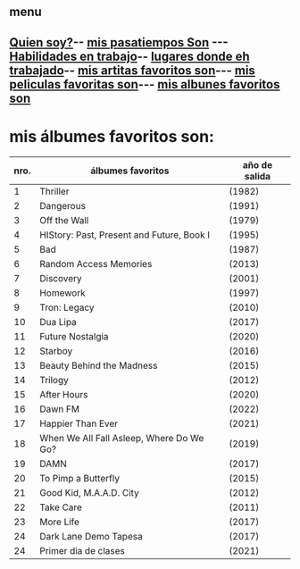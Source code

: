 ## menu 
## [Quien soy?](./quiensoy.md)-- [mis pasatiempos Son](./pasatiempos.md) ---[Habilidades en trabajo](./experiencia.md)-- [lugares donde eh trabajado](./lugares.md)-- [mis artitas favoritos son](./artistas.md)--- [mis peliculas favoritas son](./peliculas.md)--- [mis albunes favoritos son](./álbumes.md) 


# mis álbumes favoritos son:
| nro.| álbumes favoritos | año de salida  |
| ---- | ------------- |---------|
| 1 | Thriller  |(1982) |
| 2 | Dangerous |(1991) |
| 3 |Off the Wall  |(1979) |
| 4 | HIStory: Past, Present and Future, Book I |(1995) |
| 5  |  Bad |(1987) |
| 6 |Random Access Memories  |(2013) |
| 7 |  Discovery|(2001) |
|  8 | Homework |(1997) |
|  9 | Tron: Legacy|(2010)|  
| 10 |  Dua Lipa | (2017)  |
| 11  | Future Nostalgia | (2020)|
| 12  | Starboy |(2016)  |
| 13  | Beauty Behind the Madness | (2015)|
| 14  | Trilogy  | (2012)|
| 15  | After Hours  |(2020) |
| 16  | Dawn FM  | (2022) |
| 17  | Happier Than Ever  | (2021) |
| 18 | When We All Fall Asleep, Where Do We Go? | (2019) |
| 19 | DAMN  |(2017) |
| 20  | To Pimp a Butterfly  |(2015) |
| 21  | Good Kid, M.A.A.D. City   |(2012) |
| 22  | Take Care   | (2011)|
| 23 |  More Life  | (2017)|
| 24  | Dark Lane Demo Tapesa  | (2017)|
| 24  |  Primer dia de clases | (2021) |


 

